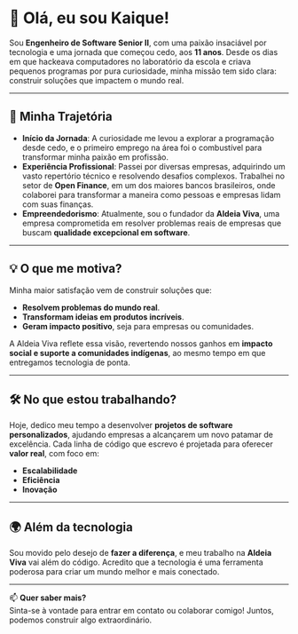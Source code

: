 # 👋 Olá, eu sou Kaique!

Sou **Engenheiro de Software Senior II**, com uma paixão insaciável por tecnologia e uma jornada que começou cedo, aos **11 anos**. Desde os dias em que hackeava computadores no laboratório da escola e criava pequenos programas por pura curiosidade, minha missão tem sido clara: construir soluções que impactem o mundo real.

---

## 🚀 Minha Trajetória

- **Início da Jornada**: A curiosidade me levou a explorar a programação desde cedo, e o primeiro emprego na área foi o combustível para transformar minha paixão em profissão.
- **Experiência Profissional**: Passei por diversas empresas, adquirindo um vasto repertório técnico e resolvendo desafios complexos. Trabalhei no setor de **Open Finance**, em um dos maiores bancos brasileiros, onde colaborei para transformar a maneira como pessoas e empresas lidam com suas finanças.
- **Empreendedorismo**: Atualmente, sou o fundador da **Aldeia Viva**, uma empresa comprometida em resolver problemas reais de empresas que buscam **qualidade excepcional em software**.

---

## 💡 O que me motiva?

Minha maior satisfação vem de construir soluções que:

- **Resolvem problemas do mundo real**.
- **Transformam ideias em produtos incríveis**.
- **Geram impacto positivo**, seja para empresas ou comunidades.

A Aldeia Viva reflete essa visão, revertendo nossos ganhos em **impacto social e suporte a comunidades indígenas**, ao mesmo tempo em que entregamos tecnologia de ponta.

---

## 🛠️ No que estou trabalhando?

Hoje, dedico meu tempo a desenvolver **projetos de software personalizados**, ajudando empresas a alcançarem um novo patamar de excelência. Cada linha de código que escrevo é projetada para oferecer **valor real**, com foco em:

- **Escalabilidade**
- **Eficiência**
- **Inovação**

---

## 🌍 Além da tecnologia

Sou movido pelo desejo de **fazer a diferença**, e meu trabalho na **Aldeia Viva** vai além do código. Acredito que a tecnologia é uma ferramenta poderosa para criar um mundo melhor e mais conectado.

---

📫 **Quer saber mais?**  
Sinta-se à vontade para entrar em contato ou colaborar comigo! Juntos, podemos construir algo extraordinário.

